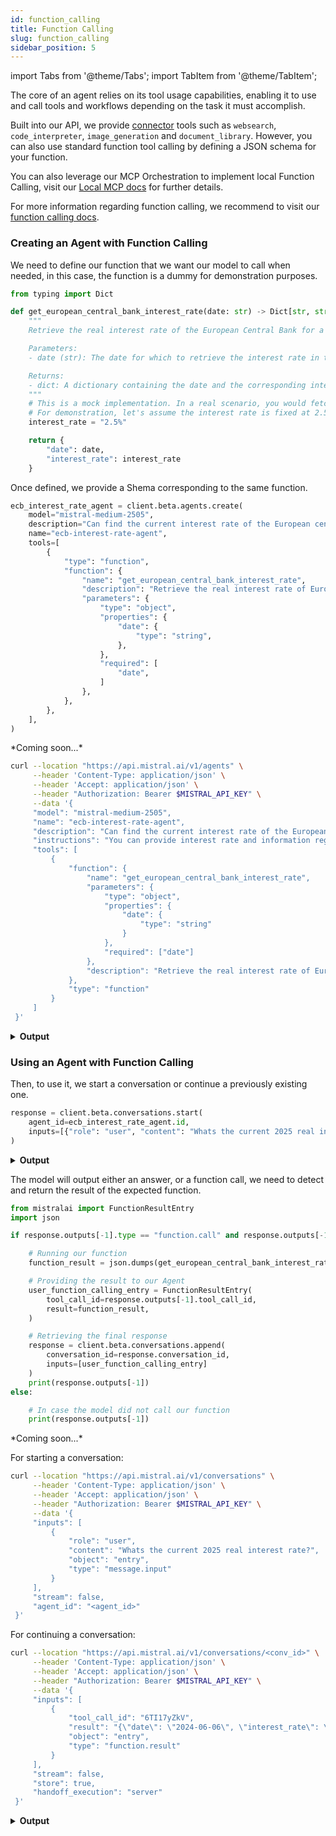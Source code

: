 ```yaml
---
id: function_calling
title: Function Calling
slug: function_calling
sidebar_position: 5
---
```


import Tabs from '@theme/Tabs';
import TabItem from '@theme/TabItem';

The core of an agent relies on its tool usage capabilities, enabling it to use and call tools and workflows depending on the task it must accomplish.

Built into our API, we provide [connector](../connectors/connectors) tools such as `websearch`, `code_interpreter`, `image_generation` and `document_library`. However, you can also use standard function tool calling by defining a JSON schema for your function.

You can also leverage our MCP Orchestration to implement local Function Calling, visit our [Local MCP docs](../mcp/#step-4-register-mcp-client) for further details.

For more information regarding function calling, we recommend to visit our [function calling docs](../../capabilities/function_calling).

### Creating an Agent with Function Calling

<Tabs groupId="code">
  <TabItem value="python" label="python" default>

We need to define our function that we want our model to call when needed, in this case, the function is a dummy for demonstration purposes.

```py
from typing import Dict

def get_european_central_bank_interest_rate(date: str) -> Dict[str, str]:
    """
    Retrieve the real interest rate of the European Central Bank for a given date.

    Parameters:
    - date (str): The date for which to retrieve the interest rate in the format YYYY-MM-DD.

    Returns:
    - dict: A dictionary containing the date and the corresponding interest rate.
    """
    # This is a mock implementation. In a real scenario, you would fetch this data from an API or database.
    # For demonstration, let's assume the interest rate is fixed at 2.5% for any date.
    interest_rate = "2.5%"

    return {
        "date": date,
        "interest_rate": interest_rate
    }
```

Once defined, we provide a Shema corresponding to the same function.

```py
ecb_interest_rate_agent = client.beta.agents.create(
    model="mistral-medium-2505",
    description="Can find the current interest rate of the European central bank",
    name="ecb-interest-rate-agent",
    tools=[
        {
            "type": "function",
            "function": {
                "name": "get_european_central_bank_interest_rate",
                "description": "Retrieve the real interest rate of European central bank.",
                "parameters": {
                    "type": "object",
                    "properties": {
                        "date": {
                            "type": "string",
                        },
                    },
                    "required": [
                        "date",
                    ]
                },
            },
        },
    ],
)
```

  </TabItem>

  <TabItem value="typescript" label="typescript">
  *Coming soon...*
  </TabItem>

  <TabItem value="curl" label="curl">

```bash
curl --location "https://api.mistral.ai/v1/agents" \
     --header 'Content-Type: application/json' \
     --header 'Accept: application/json' \
     --header "Authorization: Bearer $MISTRAL_API_KEY" \
     --data '{
     "model": "mistral-medium-2505",
     "name": "ecb-interest-rate-agent",
     "description": "Can find the current interest rate of the European central bank",
     "instructions": "You can provide interest rate and information regarding the European central bank.",
     "tools": [
         {
             "function": {
                 "name": "get_european_central_bank_interest_rate",
                 "parameters": {
                     "type": "object",
                     "properties": {
                         "date": {
                             "type": "string"
                         }
                     },
                     "required": ["date"]
                 },
                 "description": "Retrieve the real interest rate of European central bank."
             },
             "type": "function"
         }
     ]
 }'

```
  </TabItem>
</Tabs>

<details>
    <summary><b>Output</b></summary>

```json
{
  "model": "mistral-medium-2505",
  "name": "ecb-interest-rate-agent",
  "description": "Can find the current interest rate of the European central bank",
  "id": "ag_06835a34f2c476518000c372a505c2c4",
  "version": 0,
  "created_at": "2025-05-27T11:34:39.175924Z",
  "updated_at": "2025-05-27T11:34:39.175926Z",
  "instructions": "You can provide interest rate and information regarding the European central bank.",
  "tools": [
    {
      "function": {
        "name": "get_european_central_bank_interest_rate",
        "parameters": {
          "type": "object",
          "properties": {
            "date": {
              "type": "string"
            }
          },
          "required": [
            "date"
          ]
        },
        "description": "Retrieve the real interest rate of European central bank.",
        "strict": false
      },
      "type": "function"
    }
  ],
  "completion_args": {
    "stop": null,
    "presence_penalty": null,
    "frequency_penalty": null,
    "temperature": 0.3,
    "top_p": null,
    "max_tokens": null,
    "random_seed": null,
    "prediction": null,
    "response_format": null,
    "tool_choice": "auto"
  },
  "handoffs": null,
  "object": "agent"
}
```
</details>

### Using an Agent with Function Calling

<Tabs groupId="code">
  <TabItem value="python" label="python" default>

Then, to use it, we start a conversation or continue a previously existing one.

```py
response = client.beta.conversations.start(
    agent_id=ecb_interest_rate_agent.id,
    inputs=[{"role": "user", "content": "Whats the current 2025 real interest rate?"}]
)
```

<details>
    <summary><b>Output</b></summary>

```json
{
  "conversation_id": "conv_06835a34f58773bd8000f46c0d11e42c",
  "outputs": [
    {
      "tool_call_id": "6TI17yZkV",
      "name": "get_european_central_bank_interest_rate",
      "arguments": "{\"date\": \"2024-06-06\"}",
      "object": "entry",
      "type": "function.call",
      "created_at": "2025-05-27T11:34:39.610632Z",
      "completed_at": null,
      "id": "fc_06835a34f9c47fc88000e0370a295774"
    }
  ],
  "usage": {
    "prompt_tokens": 91,
    "completion_tokens": 29,
    "total_tokens": 120,
    "connector_tokens": null,
    "connectors": null
  },
  "object": "conversation.response"
}

```
</details>

The model will output either an answer, or a function call, we need to detect and return the result of the expected function.

```py
from mistralai import FunctionResultEntry
import json

if response.outputs[-1].type == "function.call" and response.outputs[-1].name == "get_european_central_bank_interest_rate":

    # Running our function
    function_result = json.dumps(get_european_central_bank_interest_rate(**json.loads(response.outputs[-1].arguments)))

    # Providing the result to our Agent
    user_function_calling_entry = FunctionResultEntry(
        tool_call_id=response.outputs[-1].tool_call_id,
        result=function_result,
    )

    # Retrieving the final response
    response = client.beta.conversations.append(
        conversation_id=response.conversation_id,
        inputs=[user_function_calling_entry]
    )
    print(response.outputs[-1])
else:

    # In case the model did not call our function
    print(response.outputs[-1])
```
  </TabItem>

  <TabItem value="typescript" label="typescript">
  *Coming soon...*
  </TabItem>

  <TabItem value="curl" label="curl">

For starting a conversation:
```bash
curl --location "https://api.mistral.ai/v1/conversations" \
     --header 'Content-Type: application/json' \
     --header 'Accept: application/json' \
     --header "Authorization: Bearer $MISTRAL_API_KEY" \
     --data '{
     "inputs": [
         {
             "role": "user",
             "content": "Whats the current 2025 real interest rate?",
             "object": "entry",
             "type": "message.input"
         }
     ],
     "stream": false,
     "agent_id": "<agent_id>"
 }'
```

For continuing a conversation:
```bash
curl --location "https://api.mistral.ai/v1/conversations/<conv_id>" \
     --header 'Content-Type: application/json' \
     --header 'Accept: application/json' \
     --header "Authorization: Bearer $MISTRAL_API_KEY" \
     --data '{
     "inputs": [
         {
             "tool_call_id": "6TI17yZkV",
             "result": "{\"date\": \"2024-06-06\", \"interest_rate\": \"2.5%\"}",
             "object": "entry",
             "type": "function.result"
         }
     ],
     "stream": false,
     "store": true,
     "handoff_execution": "server"
 }'
```
  </TabItem>
</Tabs>

<details>
    <summary><b>Output</b></summary>
    
```json
{
  "content": "The current interest rate as of June 6, 2024, is 2.5%. This information is relevant for understanding the economic conditions in 2025.",
  "object": "entry",
  "type": "message.output",
  "created_at": "2025-05-27T11:34:40.142767Z",
  "completed_at": "2025-05-27T11:34:40.801117Z",
  "id": "msg_06835a35024879bc80005b1bf9ab0f12",
  "agent_id": "ag_06835a34f2c476518000c372a505c2c4",
  "model": "mistral-medium-2505",
  "role": "assistant"
}
```
</details>